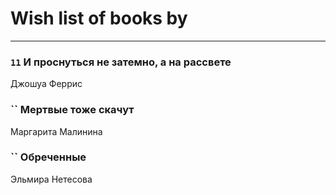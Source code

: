# Wish list of books by [](https://ok.ru/profile/536771522733)
---

### `11` И проснуться не затемно, а на рассвете
Джошуа Феррис

### `` Мертвые тоже скачут
Маргарита Малинина

### `` Обреченные
Эльмира Нетесова

